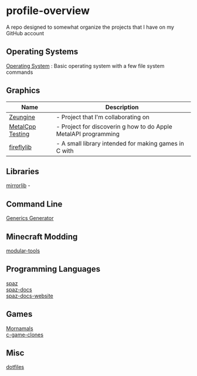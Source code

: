 # profile-overview
A repo designed to somewhat organize the projects that I have on my GitHub account

## Operating Systems
[Operating System](https://github.com/rfmineguy/2024_barebones_os)   : Basic operating system with a few file system commands<br>

## Graphics
| Name                                                              | Description                                                     |
| ----------------------------------------------------------------- | --------------------------------------------------------------- |
| [Zeungine](https://github.com/rfmineguy/Zeungine)                 | - Project that I'm collaborating on                             |
| [MetalCpp Testing](https://github.com/rfmineguy/metalcpp-testing) | - Project for discoverin g how to do Apple MetalAPI programming |
| [fireflylib](https://github.com/rfmineguy/firefly-lib)            | - A small library intended for making games in C with           |


## Libraries
[mirrorlib](https://github.com/rfmineguy/mirror-lib)  - <br>


## Command Line
[Generics Generator](https://github.com/rfmineguy/generics-generator)<br>


## Minecraft Modding
[modular-tools](https://github.com/rfmineguy/modular-tools)<br>


## Programming Languages
[spaz](https://github.com/rfmineguy/spaz)<br>
[spaz-docs](https://github.com/rfmineguy/spaz-docs)<br>
[spaz-docs-website](https://rfmineguy.github.io/spaz-docs/)<br>

## Games
[Mornamals](https://github.com/rfmineguy/mornamals2)<br>
[c-game-clones](https://github.com/rfmineguy/c-game-clones)<br>


## Misc
[dotfiles](https://github.com/rfmineguy/dotfiles)<br>
